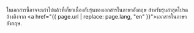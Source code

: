 ในเอกสารนี้อาจจะเก่าไปแล้วที่เกี่ยวเนื่องกับรุ่นของเอกสารในภาษาอังกฤษ สำหรับรุ่นล่าสุดโปรดอ้างอิงจาก <a href="{{ page.url | replace: page.lang, "en" }}">เอกสารในภาษาอังกฤษ</a>.
